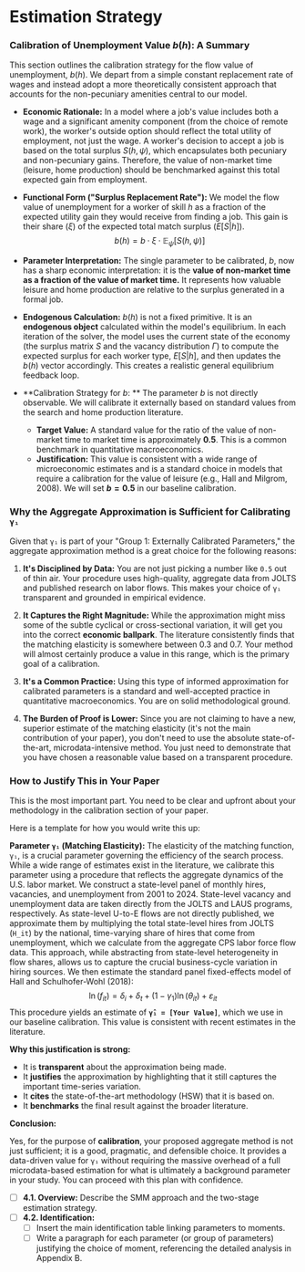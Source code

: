 # Estimation Strategy


### **Calibration of Unemployment Value $b(h)$: A Summary**

This section outlines the calibration strategy for the flow value of unemployment, $b(h)$. We depart from a simple constant replacement rate of wages and instead adopt a more theoretically consistent approach that accounts for the non-pecuniary amenities central to our model.

*   **Economic Rationale:** In a model where a job's value includes both a wage and a significant amenity component (from the choice of remote work), the worker's outside option should reflect the total utility of employment, not just the wage. A worker's decision to accept a job is based on the total surplus $S(h,\psi)$, which encapsulates both pecuniary and non-pecuniary gains. Therefore, the value of non-market time (leisure, home production) should be benchmarked against this total expected gain from employment.

*   **Functional Form ("Surplus Replacement Rate"):** We model the flow value of unemployment for a worker of skill $h$ as a fraction of the expected utility gain they would receive from finding a job. This gain is their share ($\xi$) of the expected total match surplus ($E[S|h]$).
    $$ b(h) = b \cdot \xi \cdot \mathbb{E}_{\psi}[S(h, \psi)] $$

*   **Parameter Interpretation:** The single parameter to be calibrated, $b$, now has a sharp economic interpretation: it is the **value of non-market time as a fraction of the value of market time.** It represents how valuable leisure and home production are relative to the surplus generated in a formal job.

*   **Endogenous Calculation:** $b(h)$ is not a fixed primitive. It is an **endogenous object** calculated within the model's equilibrium. In each iteration of the solver, the model uses the current state of the economy (the surplus matrix $S$ and the vacancy distribution $\Gamma$) to compute the expected surplus for each worker type, $E[S|h]$, and then updates the $b(h)$ vector accordingly. This creates a realistic general equilibrium feedback loop.

*   **Calibration Strategy for $b$: ** The parameter $b$ is not directly observable. We will calibrate it externally based on standard values from the search and home production literature.
    *   **Target Value:** A standard value for the ratio of the value of non-market time to market time is approximately **0.5**. This is a common benchmark in quantitative macroeconomics.
    *   **Justification:** This value is consistent with a wide range of microeconomic estimates and is a standard choice in models that require a calibration for the value of leisure (e.g., Hall and Milgrom, 2008). We will set **$b = 0.5$** in our baseline calibration.


### **Why the Aggregate Approximation is Sufficient for Calibrating `γ₁`**

Given that `γ₁` is part of your "Group 1: Externally Calibrated Parameters," the aggregate approximation method is a great choice for the following reasons:

1.  **It's Disciplined by Data:** You are not just picking a number like `0.5` out of thin air. Your procedure uses high-quality, aggregate data from JOLTS and published research on labor flows. This makes your choice of `γ₁` transparent and grounded in empirical evidence.

2.  **It Captures the Right Magnitude:** While the approximation might miss some of the subtle cyclical or cross-sectional variation, it will get you into the correct **economic ballpark**. The literature consistently finds that the matching elasticity is somewhere between 0.3 and 0.7. Your method will almost certainly produce a value in this range, which is the primary goal of a calibration.

3.  **It's a Common Practice:** Using this type of informed approximation for calibrated parameters is a standard and well-accepted practice in quantitative macroeconomics. You are on solid methodological ground.

4.  **The Burden of Proof is Lower:** Since you are not claiming to have a new, superior estimate of the matching elasticity (it's not the main contribution of your paper), you don't need to use the absolute state-of-the-art, microdata-intensive method. You just need to demonstrate that you have chosen a reasonable value based on a transparent procedure.



### **How to Justify This in Your Paper**

This is the most important part. You need to be clear and upfront about your methodology in the calibration section of your paper.

Here is a template for how you would write this up:

**Parameter `γ₁` (Matching Elasticity):** The elasticity of the matching function, `γ₁`, is a crucial parameter governing the efficiency of the search process. While a wide range of estimates exist in the literature, we calibrate this parameter using a procedure that reflects the aggregate dynamics of the U.S. labor market. We construct a state-level panel of monthly hires, vacancies, and unemployment from 2001 to 2024. State-level vacancy and unemployment data are taken directly from the JOLTS and LAUS programs, respectively. As state-level U-to-E flows are not directly published, we approximate them by multiplying the total state-level hires from JOLTS (`H_it`) by the national, time-varying share of hires that come from unemployment, which we calculate from the aggregate CPS labor force flow data. This approach, while abstracting from state-level heterogeneity in flow shares, allows us to capture the crucial business-cycle variation in hiring sources. We then estimate the standard panel fixed-effects model of Hall and Schulhofer-Wohl (2018):
$$ \ln(f_{it}) = \delta_i + \delta_t + (1-\gamma_1) \ln(\theta_{it}) + \varepsilon_{it} $$
This procedure yields an estimate of **`γ̂₁ = [Your Value]`**, which we use in our baseline calibration. This value is consistent with recent estimates in the literature.

**Why this justification is strong:**
*   It is **transparent** about the approximation being made.
*   It **justifies** the approximation by highlighting that it still captures the important time-series variation.
*   It **cites** the state-of-the-art methodology (HSW) that it is based on.
*   It **benchmarks** the final result against the broader literature.

**Conclusion:**

Yes, for the purpose of **calibration**, your proposed aggregate method is not just sufficient; it is a good, pragmatic, and defensible choice. It provides a data-driven value for `γ₁` without requiring the massive overhead of a full microdata-based estimation for what is ultimately a background parameter in your study. You can proceed with this plan with confidence.

- [ ] **4.1. Overview:** Describe the SMM approach and the two-stage estimation strategy.
- [ ] **4.2. Identification:**
    - [ ] Insert the main identification table linking parameters to moments.
    - [ ] Write a paragraph for each parameter (or group of parameters) justifying the choice of moment, referencing the detailed analysis in Appendix B.